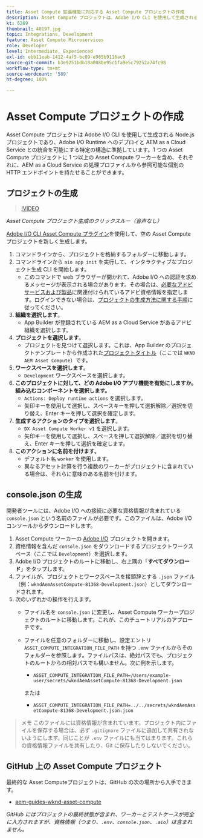 ```yaml
---
title: Asset Compute 拡張機能に対応する Asset Compute プロジェクトの作成
description: Asset Compute プロジェクトは、Adobe I/O CLI を使用して生成される Node.js プロジェクトであり、Adobe I/O Runtime へのデプロイと AEM as a Cloud Service との統合を可能にする特定の構造に準拠しています。
kt: 6269
thumbnail: 40197.jpg
topic: Integrations, Development
feature: Asset Compute Microservices
role: Developer
level: Intermediate, Experienced
exl-id: ebb11eab-1412-4af5-bc09-e965b9116ac9
source-git-commit: b3e9251bdb18a008be95c1fa9e5c79252a74fc98
workflow-type: tm+mt
source-wordcount: '589'
ht-degree: 100%

---
```


# Asset Compute プロジェクトの作成

Asset Compute プロジェクトは Adobe I/O CLI を使用して生成される Node.js プロジェクトであり、Adobe I/O Runtime へのデプロイと AEM as a Cloud Service との統合を可能にする特定の構造に準拠しています。1 つの Asset Compute プロジェクトに 1 つ以上の Asset Compute ワーカーを含め、それぞれに、AEM as a Cloud Service の処理プロファイルから参照可能な個別の HTTP エンドポイントを持たせることができます。

## プロジェクトの生成

>[!VIDEO](https://video.tv.adobe.com/v/40197?quality=12&learn=on)

_Asset Compute プロジェクト生成のクリックスルー（音声なし）_

[Adobe I/O CLI Asset Compute プラグイン](../set-up/development-environment.md#aio-cli)を使用して、空の Asset Compute プロジェクトを新しく生成します。

1. コマンドラインから、プロジェクトを格納するフォルダーに移動します。
1. コマンドラインから `aio app init` を実行して、インタラクティブなプロジェクト生成 CLI を開始します。
   + このコマンドで web ブラウザーが開かれて、Adobe I/O への認証を求めるメッセージが表示される場合があります。その場合は、[必要なアドビサービスおよび製品](../set-up/accounts-and-services.md)に関連付けられているアドビ資格情報を指定します。ログインできない場合は、[プロジェクトの生成方法に関する手順](https://developer.adobe.com/app-builder/docs/getting_started/first_app/#42-developer-is-not-logged-in-as-enterprise-organization-user)に従ってください。
1. __組織を選択します__。
   + App Builder が登録されている AEM as a Cloud Service があるアドビ組織を選択します。
1. __プロジェクトを選択します__。
   + プロジェクトを見つけて選択します。これは、App Builder のプロジェクトテンプレートから作成された[プロジェクトタイトル](../set-up/app-builder.md)（ここでは `WKND AEM Asset Compute`）です。
1. __ワークスペースを選択します__。
   + `Development` ワークスペースを選択します。
1. __このプロジェクトに対して、どの Adobe I/O アプリ機能を有効にしますか。組み込むコンポーネントを選択します。__
   + `Actions: Deploy runtime actions` を選択します。
   + 矢印キーを使用して選択し、スペースキーを押して選択解除／選択を切り替え、Enter キーを押して選択を確定します。
1. __生成するアクションのタイプを選択します__。
   + `DX Asset Compute Worker v1` を選択します。
   + 矢印キーを使用して選択し、スペースを押して選択解除／選択を切り替え、Enter キーを押して選択を確定します。
1. __このアクションに名前を付けます__。
   + デフォルト名 `worker` を使用します。
   + 異なるアセット計算を行う複数のワーカーがプロジェクトに含まれている場合は、それらに意味のある名前を付けます。

## console.json の生成

開発者ツールには、Adobe I/O への接続に必要な資格情報が含まれている `console.json` という名前のファイルが必要です。このファイルは、Adobe I/O コンソールからダウンロードします。

1. Asset Compute ワーカーの [Adobe I/O](https://console.adobe.io) プロジェクトを開きます。
1. 資格情報を含んだ `console.json` をダウンロードするプロジェクトワークスペース（ここでは `Development`）を選択します。
1. Adobe I/O プロジェクトのルートに移動し、右上隅の「__すべてダウンロード__」をタップします。
1. ファイルが、プロジェクトとワークスペースを接頭辞とする `.json` ファイル（例：`wkndAemAssetCompute-81368-Development.json`）としてダウンロードされます。
1. 次のいずれかの操作を行えます。
   + ファイル名を `console.json` に変更し、Asset Compute ワーカープロジェクトのルートに移動します。これが、このチュートリアルのアプローチです。
   + ファイルを任意のフォルダーに移動し、設定エントリ `ASSET_COMPUTE_INTEGRATION_FILE_PATH` を持つ `.env` ファイルからそのフォルダーを参照します。ファイルパスは、絶対パスでも、プロジェクトのルートからの相対パスでも構いません。次に例を示します。
      + `ASSET_COMPUTE_INTEGRATION_FILE_PATH=/Users/example-user/secrets/wkndAemAssetCompute-81368-Development.json`

      または
      + `ASSET_COMPUTE_INTEGRATION_FILE_PATH=../../secrets/wkndAemAssetCompute-81368-Development.json.json`


> メモ
> このファイルには資格情報が含まれています。プロジェクト内にファイルを保存する場合は、必ず `.gitignore` ファイルに追加して共有されないようにします。同じことが `.env` ファイルにも当てはまります。これらの資格情報ファイルを共有したり、Git に保存したりしないでください。

## GitHub 上の Asset Compute プロジェクト

最終的な Asset Computeプロジェクトは、GitHub の次の場所から入手できます。

+ [aem-guides-wknd-asset-compute](https://github.com/adobe/aem-guides-wknd-asset-compute)

_GitHub にはプロジェクトの最終状態が含まれ、ワーカーとテストケースが完全に入力されますが、資格情報（つまり、`.env`、`console.json`、`.aio`）は含まれません。_
